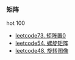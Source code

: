### 矩阵
hot 100
* [leetcode73. 矩阵置0](https://github.com/cyh756085049/web-system/blob/main/algorithms/leetcode/matrix/q73_setZeroes.js)
* [leetcode54. 螺旋矩阵](https://github.com/cyh756085049/web-system/blob/main/algorithms/leetcode/matrix/q73_spiralOrder.js)
* [leetcode48. 旋转图像](https://github.com/cyh756085049/web-system/blob/main/algorithms/leetcode/matrix/q48_rotate.js)
